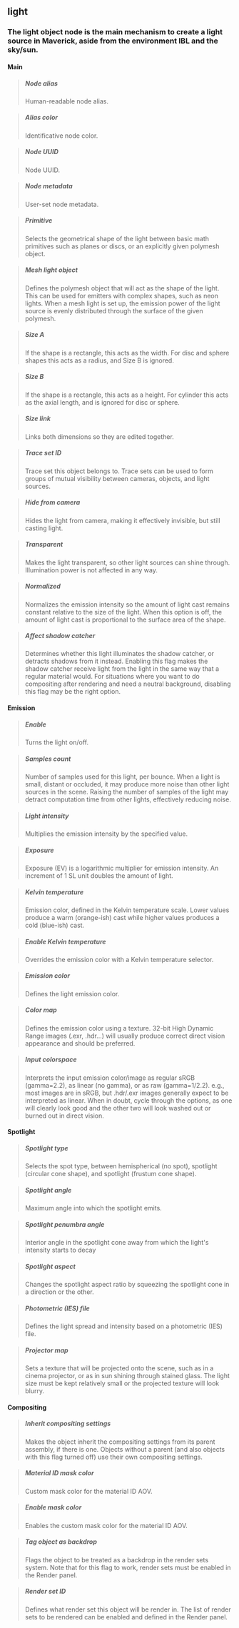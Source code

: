 ## **light**

### The light object node is the main mechanism to create a light source in Maverick, aside from the environment IBL and the sky/sun.
#### Main

> ##### Node alias
> Human-readable node alias. 

> ##### Alias color
> Identificative node color. 

> ##### Node UUID
> Node UUID. 

> ##### Node metadata
> User-set node metadata. 

> ##### Primitive
> Selects the geometrical shape of the light between basic math primitives such as planes or discs, or an explicitly given polymesh object. 

> ##### Mesh light object
> Defines the polymesh object that will act as the shape of the light. This can be used for emitters with complex shapes, such as neon lights. When a mesh light is set up, the emission power of the light source is evenly distributed through the surface of the given polymesh. 

> ##### Size A
> If the shape is a rectangle, this acts as the width. For disc and sphere shapes this acts as a radius, and Size B is ignored. 

> ##### Size B
> If the shape is a rectangle, this acts as a height. For cylinder this acts as the axial length, and is ignored for disc or sphere. 

> ##### Size link
> Links both dimensions so they are edited together. 

> ##### Trace set ID
> Trace set this object belongs to. Trace sets can be used to form groups of mutual visibility between cameras, objects, and light sources. 

> ##### Hide from camera
> Hides the light from camera, making it effectively invisible, but still casting light. 

> ##### Transparent
> Makes the light transparent, so other light sources can shine through. Illumination power is not affected in any way. 

> ##### Normalized
> Normalizes the emission intensity so the amount of light cast remains constant relative to the size of the light. When this option is off, the amount of light cast is proportional to the surface area of the shape. 

> ##### Affect shadow catcher
> Determines whether this light illuminates the shadow catcher, or detracts shadows from it instead. Enabling this flag makes the shadow catcher receive light from the light in the same way that a regular material would. For situations where you want to do compositing after rendering and need a neutral background, disabling this flag may be the right option. 

#### Emission

> ##### Enable
> Turns the light on/off. 

> ##### Samples count
> Number of samples used for this light, per bounce. When a light is small, distant or occluded, it may produce more noise than other light sources in the scene. Raising the number of samples of the light may detract computation time from other lights, effectively reducing noise. 

> ##### Light intensity
> Multiplies the emission intensity by the specified value. 

> ##### Exposure
> Exposure (EV) is a logarithmic multiplier for emission intensity. An increment of 1 SL unit doubles the amount of light. 

> ##### Kelvin temperature
> Emission color, defined in the Kelvin temperature scale. Lower values produce a warm (orange-ish) cast while higher values produces a cold (blue-ish) cast. 

> ##### Enable Kelvin temperature
> Overrides the emission color with a Kelvin temperature selector. 

> ##### Emission color
> Defines the light emission color. 

> ##### Color map
> Defines the emission color using a texture. 32-bit High Dynamic Range images (.exr, .hdr...) will usually produce correct direct vision appearance and should be preferred. 

> ##### Input colorspace
> Interprets the input emission color/image as regular sRGB (gamma=2.2), as linear (no gamma), or as raw (gamma=1/2.2). e.g., most images are in sRGB, but .hdr/.exr images generally expect to be interpreted as linear. When in doubt, cycle through the options, as one will clearly look good and the other two will look washed out or burned out in direct vision. 

#### Spotlight

> ##### Spotlight type
> Selects the spot type, between hemispherical (no spot), spotlight (circular cone shape), and spotlight (frustum cone shape). 

> ##### Spotlight angle
> Maximum angle into which the spotlight emits. 

> ##### Spotlight penumbra angle
> Interior angle in the spotlight cone away from which the light's intensity starts to decay 

> ##### Spotlight aspect
> Changes the spotlight aspect ratio by squeezing the spotlight cone in a direction or the other. 

> ##### Photometric (IES) file
> Defines the light spread and intensity based on a photometric (IES) file. 

> ##### Projector map
> Sets a texture that will be projected onto the scene, such as in a cinema projector, or as in sun shining through stained glass. The light size must be kept relatively small or the projected texture will look blurry. 

#### Compositing

> ##### Inherit compositing settings
> Makes the object inherit the compositing settings from its parent assembly, if there is one. Objects without a parent (and also objects with this flag turned off) use their own compositing settings. 

> ##### Material ID mask color
> Custom mask color for the material ID AOV. 

> ##### Enable mask color
> Enables the custom mask color for the material ID AOV. 

> ##### Tag object as backdrop
> Flags the object to be treated as a backdrop in the render sets system. Note that for this flag to work, render sets must be enabled in the Render panel. 

> ##### Render set ID
> Defines what render set this object will be render in. The list of render sets to be rendered can be enabled and defined in the Render panel. 

